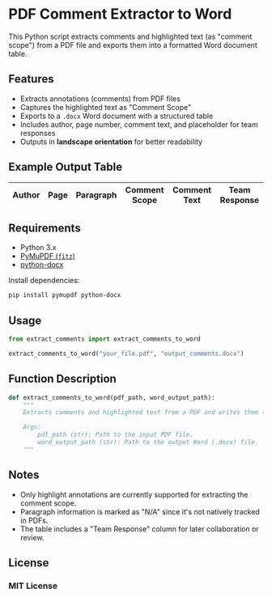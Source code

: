 # PDF Comment Extractor to Word

This Python script extracts comments and highlighted text (as "comment scope") from a PDF file and exports them into a formatted Word document table.

## Features

- Extracts annotations (comments) from PDF files
- Captures the highlighted text as "Comment Scope"
- Exports to a `.docx` Word document with a structured table
- Includes author, page number, comment text, and placeholder for team responses
- Outputs in **landscape orientation** for better readability

## Example Output Table

| Author | Page | Paragraph | Comment Scope | Comment Text | Team Response |
|--------|------|-----------|----------------|---------------|----------------|

## Requirements

- Python 3.x
- [PyMuPDF (`fitz`)](https://pymupdf.readthedocs.io/)
- [python-docx](https://python-docx.readthedocs.io/)

Install dependencies:

```bash
pip install pymupdf python-docx
````

## Usage

```python
from extract_comments import extract_comments_to_word

extract_comments_to_word("your_file.pdf", "output_comments.docx")
```

## Function Description
```python
def extract_comments_to_word(pdf_path, word_output_path):
    """
    Extracts comments and highlighted text from a PDF and writes them to a Word table.

    Args:
        pdf_path (str): Path to the input PDF file.
        word_output_path (str): Path to the output Word (.docx) file.
    """
```
## Notes

* Only highlight annotations are currently supported for extracting the comment scope.
* Paragraph information is marked as "N/A" since it's not natively tracked in PDFs.
* The table includes a "Team Response" column for later collaboration or review.

## License

### MIT License


